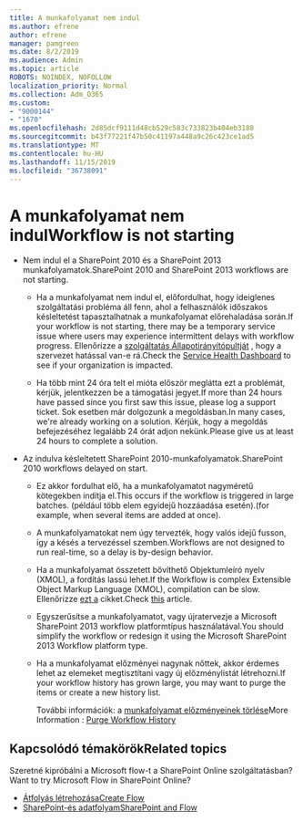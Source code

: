 ```yaml
---
title: A munkafolyamat nem indul
ms.author: efrene
author: efrene
manager: pamgreen
ms.date: 8/2/2019
ms.audience: Admin
ms.topic: article
ROBOTS: NOINDEX, NOFOLLOW
localization_priority: Normal
ms.collection: Adm_O365
ms.custom:
- "9000144"
- "1670"
ms.openlocfilehash: 2d85dcf9111d48cb529c583c733823b404eb3188
ms.sourcegitcommit: b43f77221f47b50c41197a448a9c26c423ce1ad5
ms.translationtype: MT
ms.contentlocale: hu-HU
ms.lasthandoff: 11/15/2019
ms.locfileid: "36738091"
---
```

# <a name="workflow-is-not-starting"></a><span data-ttu-id="487d7-102">A munkafolyamat nem indul</span><span class="sxs-lookup"><span data-stu-id="487d7-102">Workflow is not starting</span></span>

- <span data-ttu-id="487d7-103">Nem indul el a SharePoint 2010 és a SharePoint 2013 munkafolyamatok.</span><span class="sxs-lookup"><span data-stu-id="487d7-103">SharePoint 2010 and SharePoint 2013 workflows are not starting.</span></span>

    - <span data-ttu-id="487d7-104">Ha a munkafolyamat nem indul el, előfordulhat, hogy ideiglenes szolgáltatási probléma áll fenn, ahol a felhasználók időszakos késleltetést tapasztalhatnak a munkafolyamat előrehaladása során.</span><span class="sxs-lookup"><span data-stu-id="487d7-104">If your workflow is not starting, there may be a temporary service issue where users may experience intermittent delays with workflow progress.</span></span> <span data-ttu-id="487d7-105">Ellenőrizze a [szolgáltatás Állapotirányítópultját](https:/admin.microsoft.com/AdminPortal/Home#/servicehealth) , hogy a szervezet hatással van-e rá.</span><span class="sxs-lookup"><span data-stu-id="487d7-105">Check the [Service Health Dashboard](https:/admin.microsoft.com/AdminPortal/Home#/servicehealth) to see if your organization is impacted.</span></span>

    - <span data-ttu-id="487d7-106">Ha több mint 24 óra telt el mióta először meglátta ezt a problémát, kérjük, jelentkezzen be a támogatási jegyet.</span><span class="sxs-lookup"><span data-stu-id="487d7-106">If more than 24 hours have passed since you first saw this issue, please log a support ticket.</span></span> <span data-ttu-id="487d7-107">Sok esetben már dolgozunk a megoldásban.</span><span class="sxs-lookup"><span data-stu-id="487d7-107">In many cases, we're already working on a solution.</span></span> <span data-ttu-id="487d7-108">Kérjük, hogy a megoldás befejezéséhez legalább 24 órát adjon nekünk.</span><span class="sxs-lookup"><span data-stu-id="487d7-108">Please give us at least 24 hours to complete a solution.</span></span>

- <span data-ttu-id="487d7-109">Az indulva késleltetett SharePoint 2010-munkafolyamatok.</span><span class="sxs-lookup"><span data-stu-id="487d7-109">SharePoint 2010 workflows delayed on start.</span></span>

    - <span data-ttu-id="487d7-110">Ez akkor fordulhat elő, ha a munkafolyamatot nagyméretű kötegekben indítja el.</span><span class="sxs-lookup"><span data-stu-id="487d7-110">This occurs if the workflow is triggered in large batches.</span></span> <span data-ttu-id="487d7-111">(például több elem egyidejű hozzáadása esetén).</span><span class="sxs-lookup"><span data-stu-id="487d7-111">(for example, when several items are added at once).</span></span>

    - <span data-ttu-id="487d7-112">A munkafolyamatokat nem úgy tervezték, hogy valós idejű fusson, így a késés a tervezéssel szemben.</span><span class="sxs-lookup"><span data-stu-id="487d7-112">Workflows are not designed to run real-time, so a delay is by-design behavior.</span></span>

   -  <span data-ttu-id="487d7-113">Ha a munkafolyamat összetett bővíthető Objektumleíró nyelv (XMOL), a fordítás lassú lehet.</span><span class="sxs-lookup"><span data-stu-id="487d7-113">If the Workflow is complex Extensible Object Markup Language (XMOL), compilation can be slow.</span></span> <span data-ttu-id="487d7-114">Ellenőrizze [ezt a](https://support.microsoft.com//kb/3043697) cikket.</span><span class="sxs-lookup"><span data-stu-id="487d7-114">Check [this](https://support.microsoft.com//kb/3043697) article.</span></span>

    - <span data-ttu-id="487d7-115">Egyszerűsítse a munkafolyamatot, vagy újratervezje a Microsoft SharePoint 2013 workflow platformtípus használatával.</span><span class="sxs-lookup"><span data-stu-id="487d7-115">You should simplify the workflow or redesign it using the Microsoft SharePoint 2013 Workflow platform type.</span></span>

    - <span data-ttu-id="487d7-116">Ha a munkafolyamat előzményei nagynak nőttek, akkor érdemes lehet az elemeket megtisztítani vagy új előzménylistát létrehozni.</span><span class="sxs-lookup"><span data-stu-id="487d7-116">If your workflow history has grown large, you may want to purge the items or create a new history list.</span></span>

        <span data-ttu-id="487d7-117">További információk: a [munkafolyamat előzményeinek törlése](https://blogs.technet.microsoft.com/marj/2015/08/07/sharepoint-2010-workflows-best-practice-purge-workflow-history-list-items/)</span><span class="sxs-lookup"><span data-stu-id="487d7-117">More Information : [Purge Workflow History](https://blogs.technet.microsoft.com/marj/2015/08/07/sharepoint-2010-workflows-best-practice-purge-workflow-history-list-items/)</span></span>


## <a name="related-topics"></a><span data-ttu-id="487d7-118">Kapcsolódó témakörök</span><span class="sxs-lookup"><span data-stu-id="487d7-118">Related topics</span></span>
<span data-ttu-id="487d7-119">Szeretné kipróbálni a Microsoft flow-t a SharePoint Online szolgáltatásban?</span><span class="sxs-lookup"><span data-stu-id="487d7-119">Want to try Microsoft Flow in SharePoint Online?</span></span>
- [<span data-ttu-id="487d7-120">Átfolyás létrehozása</span><span class="sxs-lookup"><span data-stu-id="487d7-120">Create Flow</span></span>](https://support.office.com/article/Create-a-flow-for-a-list-or-library-in-SharePoint-Online-or-OneDrive-for-Business-a9c3e03b-0654-46af-a254-20252e580d01) 
- [<span data-ttu-id="487d7-121">SharePoint-és adatfolyam</span><span class="sxs-lookup"><span data-stu-id="487d7-121">SharePoint and Flow</span></span>](https://flow.microsoft.com/blog/sharepoint-and-flow/) 


